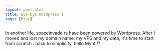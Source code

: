 ```yaml
---
layout: post.html
title: Bye-bye Wordpress !
tags: [Misc]
---
```



In another life, spaceinvade.rs have been powered by Wordpress. 
After I moved and lost my domain name, my VPS and my data, it's time to start from scratch : back to simplicity, hello Mynt !?
